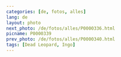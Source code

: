```yaml
---
categories: [de, fotos, alles]
lang: de
layout: photo
next_photo: /de/fotos/alles/P0000336.html
picname: P0000339
prev_photo: /de/fotos/alles/P0000340.html
tags: [Dead Leopard, Ingo]
---
```


